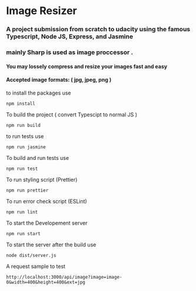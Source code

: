 # Image Resizer
### A project submission from **scratch** to udacity using the famous Typescript, Node JS, Express, and Jasmine
### mainly Sharp is used as image proccessor .
#### You may lossely compress and resize your images fast and easy
#### Accepted image formats: ( jpg, jpeg, png )
to install the packages use 
```
npm install
```
To build the project ( convert Typescipt to normal JS )
```
npm run build
```

to run tests use 
```
npm run jasmine
```

To build and run tests use 
```
npm run test
```

To run styling script (Prettier) 
```
npm run prettier
```

To run error check script (ESLint) 
```
npm run lint
```

To start the Developement server 
```
npm run start
```

To start the server after the build use
```
node dist/server.js
```
A request sample to test 
```
http://localhost:3000/api/image?image=image-0&width=400&height=400&ext=jpg
```